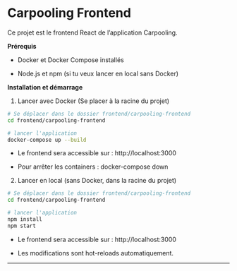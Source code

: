 # Carpooling Frontend

Ce projet est le frontend React de l’application Carpooling.

**Prérequis**

- Docker et Docker Compose installés

- Node.js et npm (si tu veux lancer en local sans Docker)

**Installation et démarrage**

1. Lancer avec Docker (Se placer à la racine du projet)

```bash
# Se déplacer dans le dossier frontend/carpooling-frontend
cd frontend/carpooling-frontend

# lancer l'application
docker-compose up --build
```
- Le frontend sera accessible sur : http://localhost:3000

- Pour arrêter les containers : docker-compose down

2. Lancer en local (sans Docker, dans la racine du projet)

```bash
# Se déplacer dans le dossier frontend/carpooling-frontend
cd frontend/carpooling-frontend

# lancer l'application
npm install
npm start
```

- Le frontend sera accessible sur : http://localhost:3000

- Les modifications sont hot-reloads automatiquement.

---